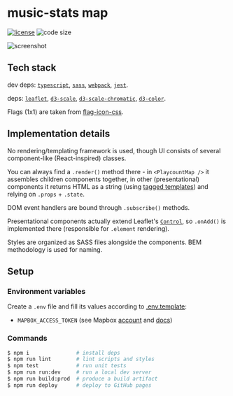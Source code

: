 # music-stats map

  [![license][license-image]][license-url]
  ![code size][code-size-image]

![screenshot](https://user-images.githubusercontent.com/2470363/48676289-d8b81600-eb64-11e8-9548-92a844292d16.png)

## Tech stack

dev deps:
[`typescript`](https://www.typescriptlang.org/docs),
[`sass`](https://sass-lang.com/documentation/file.SASS_REFERENCE.html),
[`webpack`](https://webpack.js.org/api),
[`jest`](https://jestjs.io/docs/en/expect).

deps:
[`leaflet`](http://leafletjs.com),
[`d3-scale`](https://github.com/d3/d3-scale),
[`d3-scale-chromatic`](https://github.com/d3/d3-scale-chromatic),
[`d3-color`](https://github.com/d3/d3-color).

Flags (1x1) are taken from [flag-icon-css](https://github.com/lipis/flag-icon-css/tree/master/flags/1x1).

## Implementation details

No rendering/templating framework is used, though UI consists of several component-like (React-inspired) classes.

You can always find a `.render()` method there - in `<PlaycountMap />` it assembles children components together,
in other (presentational) components it returns HTML as a string
(using [tagged templates](https://developer.mozilla.org/en-US/docs/Web/JavaScript/Reference/Template_literals#Tagged_templates))
and relying on `.props` + `.state`.

DOM event handlers are bound through `.subscribe()` methods.

Presentational components actually extend Leaflet's [`Control`](https://leafletjs.com/reference-1.3.4.html#control),
so `.onAdd()` is implemented there (responsible for `.element` rendering).

Styles are organized as SASS files alongside the components. BEM methodology is used for naming.

## Setup

### Environment variables

Create a `.env` file and fill its values according to [.env.template](.env.template):

* `MAPBOX_ACCESS_TOKEN` (see Mapbox [account](https://www.mapbox.com/account/access-tokens) and [docs](https://www.mapbox.com/help/how-access-tokens-work))

### Commands

```bash
$ npm i               # install deps
$ npm run lint        # lint scripts and styles
$ npm test            # run unit tests
$ npm run run:dev     # run a local dev server
$ npm run build:prod  # produce a build artifact
$ npm run deploy      # deploy to GitHub pages
```

[license-image]: https://img.shields.io/github/license/music-stats/map.svg?style=flat-square
[license-url]: https://github.com/music-stats/map/blob/master/LICENSE
[code-size-image]: https://img.shields.io/github/languages/code-size/music-stats/map.svg?style=flat-square
